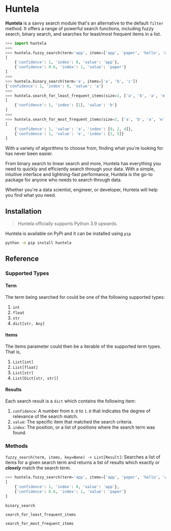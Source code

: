 # Huntela
**Huntela** is a savvy search module that's an alternative to the default `filter` method. It offers a range of powerful search functions, including fuzzy search, binary search, and searches for least/most frequent items in a list.

```python
>>> import huntela
>>> 
>>> huntela.fuzzy_search(term='app', items=['app', 'paper', 'hello', 'world'])
[
    {'confidence': 1, 'index': 0, 'value': 'app'},
    {'confidence': 0.6, 'index': 1, 'value': 'paper'}
]
>>> 
>>> huntela.binary_search(term='a', items=['a', 'b', 'c'])
{'confidence': 1, 'index': 0, 'value': 'a'}
>>> 
>>> huntela.search_for_least_frequent_items(size=1, ['a', 'b', 'a', 'e', 'a', 'e'])
[
    {'confidence': 1, 'index': [1], 'value': 'b'}
]
>>> 
>>> huntela.search_for_most_frequent_items(size=2, ['a', 'b', 'a', 'e', 'a', 'e'])
[
    {'confidence': 1, 'value': 'a', 'index': [0, 2, 4]},
    {'confidence': 1, 'value': 'e', 'index': [3, 5]}
]
```

With a variety of algorithms to choose from, finding what you're looking for has never been easier.

From binary search to linear search and more, Huntela has everything you need to 
quickly and efficiently search through your data. With a simple, intuitive interface
and lightning-fast performance, Huntela is the go-to package for anyone who needs to search through data.

Whether you're a data scientist, engineer, or  developer, Huntela will help you find what you need.

## Installation

> Huntela officially supports Python 3.9 upwards. 

Huntela is available on PyPi and it can be installed using `pip`

```bash
python -m pip install huntela
```

## Reference

### Supported Types

#### Term

The term being searched for could be one of the following supported types:

1. `int`
2. `float`
3. `str`
4. `dict[str, Any]`

#### Items

The items parameter could then be a iterable of the supported term types. That is,

1. `List[int]`
2. `List[float]`
3. `List[str]`
4. `List[Dict[str, str]]`

#### Results

Each search result is a `dict` which contains the following item:

1. `confidence`: A number from `0.0` to `1.0` that indicates the degree of relevance of the search match.
2. `value`: The specific item that matched the search criteria.
3. `index`: The position, or a list of positions where the search term was found.

### Methods

`fuzzy_search(term, items, key=None) -> List[Result]`: Searches a list of items for a given search term and returns a list of results which exactly or ***closely*** match the search term.

```python
>>> huntela.fuzzy_search(term='app', items=['app', 'paper', 'hello', 'world'])
[
    {'confidence': 1, 'index': 0, 'value': 'app'},
    {'confidence': 0.6, 'index': 1, 'value': 'paper'}
]
```

`binary_search`

`search_for_least_frequent_items`

`search_for_most_frequent_items`
